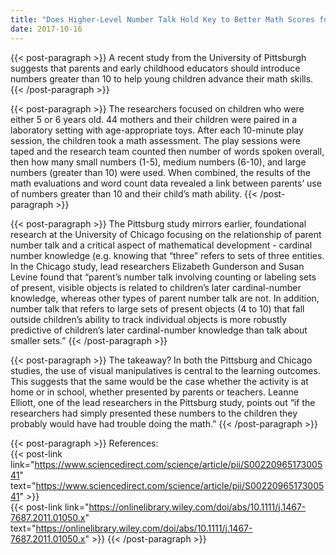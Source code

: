 ```yaml
---
title: "Does Higher-Level Number Talk Hold Key to Better Math Scores for Young Children?"
date: 2017-10-16
---
```


{{< post-paragraph >}}
A recent study from the University of Pittsburgh suggests that parents and early childhood educators should introduce numbers greater than 10 to help young children advance their math skills.
{{< /post-paragraph >}}

{{< post-paragraph >}}
The researchers focused on children who were either 5 or 6 years old.  44 mothers and their children were paired in a laboratory setting with age-appropriate toys.  After each 10-minute play session, the children took a math assessment.  The play sessions were taped and the research team counted then number of words spoken overall, then how many small numbers (1-5), medium numbers (6-10), and large numbers (greater than 10) were used.  When combined, the results of the math evaluations and word count data revealed a link between parents’ use of numbers greater than 10 and their child’s math ability.
{{< /post-paragraph >}}

{{< post-paragraph >}}
The Pittsburg study mirrors earlier, foundational research at the University of Chicago focusing on the relationship of parent number talk and a critical aspect of mathematical development - cardinal number knowledge (e.g. knowing that “three” refers to sets of three entities.  In the Chicago study, lead researchers Elizabeth Gunderson and Susan Levine found that “parent’s number talk involving counting or labeling sets of present, visible objects is related to children’s later cardinal-number knowledge, whereas other types of parent number talk are not.  In addition, number talk that refers to large sets of present objects (4 to 10) that fall outside children’s ability to track individual objects is more robustly predictive of children’s later cardinal-number knowledge than talk about smaller sets.”
{{< /post-paragraph >}}

{{< post-paragraph >}}
The takeaway?  In both the Pittsburg and Chicago studies, the use of visual manipulatives is central to the learning outcomes.  This suggests that the same would be the case whether the activity is at home or in school, whether presented by parents or teachers.  Leanne Elliott, one of the lead researchers in the Pittsburg study, points out “if the researchers had simply presented these numbers to the children they probably would have had trouble doing the math.”
{{< /post-paragraph >}}

{{< post-paragraph >}}
References: <br>
{{< post-link link="https://www.sciencedirect.com/science/article/pii/S0022096517300541" text="https://www.sciencedirect.com/science/article/pii/S0022096517300541" >}} <br>
{{< post-link link="https://onlinelibrary.wiley.com/doi/abs/10.1111/j.1467-7687.2011.01050.x" text="https://onlinelibrary.wiley.com/doi/abs/10.1111/j.1467-7687.2011.01050.x" >}}
{{< /post-paragraph >}}
